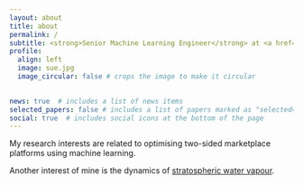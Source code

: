 ```yaml
---
layout: about
title: about
permalink: /
subtitle: <strong>Senior Machine Learning Engineer</strong> at <a href='https://www.usertesting.com/'>UserTesting</a>.
profile:
  align: left
  image: sue.jpg
  image_circular: false # crops the image to make it circular
  

news: true  # includes a list of news items
selected_papers: false # includes a list of papers marked as "selected={true}"
social: true  # includes social icons at the bottom of the page
---
```

My research interests are related to optimising two-sided marketplace platforms using machine learning. 

Another interest of mine is the dynamics of <a href="https://www.nasa.gov/feature/langley/studying-earth-s-stratospheric-water-vapor/">stratospheric water vapour</a>.